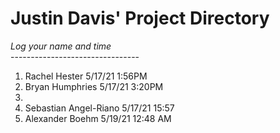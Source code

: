 # Justin Davis' Project Directory

*Log your name and time*
<br>--------------------------------</br>
1. Rachel Hester 5/17/21 1:56PM
2. Bryan Humphries 5/17/21 3:20PM
3.
4. Sebastian Angel-Riano 5/17/21   15:57
5. Alexander Boehm 5/19/21 12:48 AM
